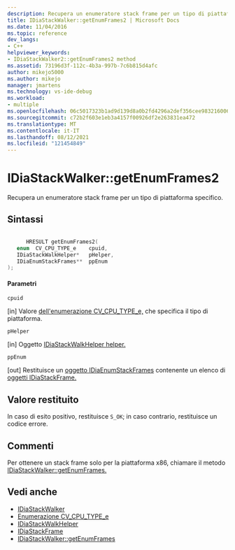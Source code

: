 ```yaml
---
description: Recupera un enumeratore stack frame per un tipo di piattaforma specifico.
title: IDiaStackWalker::getEnumFrames2 | Microsoft Docs
ms.date: 11/04/2016
ms.topic: reference
dev_langs:
- C++
helpviewer_keywords:
- IDiaStackWalker2::getEnumFrames2 method
ms.assetid: 73196d3f-112c-4b3a-997b-7c6b815d4afc
author: mikejo5000
ms.author: mikejo
manager: jmartens
ms.technology: vs-ide-debug
ms.workload:
- multiple
ms.openlocfilehash: 06c5017323b1ad9d139d8a0b2fd4296a2def356cee983216006471c071956b50
ms.sourcegitcommit: c72b2f603e1eb3a4157f00926df2e263831ea472
ms.translationtype: MT
ms.contentlocale: it-IT
ms.lasthandoff: 08/12/2021
ms.locfileid: "121454849"
---
```

# <a name="idiastackwalkergetenumframes2"></a>IDiaStackWalker::getEnumFrames2
Recupera un enumeratore stack frame per un tipo di piattaforma specifico.

## <a name="syntax"></a>Sintassi

```C++

      HRESULT getEnumFrames2( 
   enum  CV_CPU_TYPE_e    cpuid,
   IDiaStackWalkHelper*   pHelper,
   IDiaEnumStackFrames**  ppEnum
);
```

#### <a name="parameters"></a>Parametri
 `cpuid`

[in] Valore [dell'enumerazione CV_CPU_TYPE_e,](../../debugger/debug-interface-access/cv-cpu-type-e.md) che specifica il tipo di piattaforma.

 `pHelper`

[in] Oggetto [IDiaStackWalkHelper helper.](../../debugger/debug-interface-access/idiastackwalkhelper.md)

 `ppEnum`

[out] Restituisce un [oggetto IDiaEnumStackFrames](../../debugger/debug-interface-access/idiaenumstackframes.md) contenente un elenco di [oggetti IDiaStackFrame.](../../debugger/debug-interface-access/idiastackframe.md)

## <a name="return-value"></a>Valore restituito
 In caso di esito positivo, restituisce `S_OK`; in caso contrario, restituisce un codice errore.

## <a name="remarks"></a>Commenti
 Per ottenere un stack frame solo per la piattaforma x86, chiamare il metodo [IDiaStackWalker::getEnumFrames.](../../debugger/debug-interface-access/idiastackwalker-getenumframes.md)

## <a name="see-also"></a>Vedi anche
- [IDiaStackWalker](../../debugger/debug-interface-access/idiastackwalker.md)
- [Enumerazione CV_CPU_TYPE_e](../../debugger/debug-interface-access/cv-cpu-type-e.md)
- [IDiaStackWalkHelper](../../debugger/debug-interface-access/idiastackwalkhelper.md)
- [IDiaStackFrame](../../debugger/debug-interface-access/idiastackframe.md)
- [IDiaStackWalker::getEnumFrames](../../debugger/debug-interface-access/idiastackwalker-getenumframes.md)
